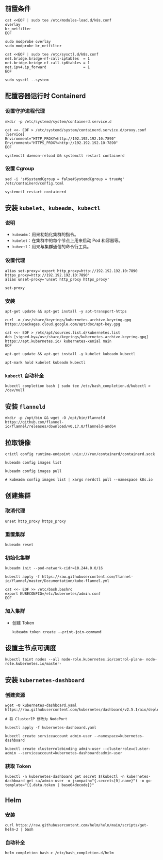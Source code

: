 ## 前置条件

```shell
cat <<EOF | sudo tee /etc/modules-load.d/k8s.conf
overlay
br_netfilter
EOF

sudo modprobe overlay
sudo modprobe br_netfilter

cat <<EOF | sudo tee /etc/sysctl.d/k8s.conf
net.bridge.bridge-nf-call-iptables  = 1
net.bridge.bridge-nf-call-ip6tables = 1
net.ipv4.ip_forward                 = 1
EOF

sudo sysctl --system
```

## 配置容器运行时 Containerd

### 设置守护进程代理

```shell
mkdir -p /etc/systemd/system/containerd.service.d

cat <<- EOF > /etc/systemd/system/containerd.service.d/proxy.conf
[Service]
Environment="HTTP_PROXY=http://192.192.192.10:7890"
Environment="HTTPS_PROXY=http://192.192.192.10:7890"
EOF

systemctl daemon-reload && systemctl restart containerd
```

### 设置 Cgroup

```shell
sed -i 's#SystemdCgroup = false#SystemdCgroup = true#g' /etc/containerd/config.toml

systemctl restart containerd
```

## 安装 `kubelet`、`kubeadm`、`kubectl`

### 说明

-   `kubeadm`：用来初始化集群的指令。
-   `kubelet`：在集群中的每个节点上用来启动 Pod 和容器等。
-   `kubectl`：用来与集群通信的命令行工具。

### 设置代理

```shell
alias set-proxy='export http_proxy=http://192.192.192.10:7890 https_proxy=http://192.192.192.10:7890'
alias unset-proxy='unset http_proxy https_proxy'

set-proxy
```

### 安装

```shell
apt-get update && apt-get install -y apt-transport-https

curl -o /usr/share/keyrings/kubernetes-archive-keyring.gpg https://packages.cloud.google.com/apt/doc/apt-key.gpg

cat <<- EOF > /etc/apt/sources.list.d/kubernetes.list
deb [signed-by=/usr/share/keyrings/kubernetes-archive-keyring.gpg] https://apt.kubernetes.io/ kubernetes-xenial main
EOF

apt-get update && apt-get install -y kubelet kubeadm kubectl

apt-mark hold kubelet kubeadm kubectl
```

### `kubectl` 自动补全

```shell
kubectl completion bash | sudo tee /etc/bash_completion.d/kubectl > /dev/null
```

## 安装 `flanneld`

```shell
mkdir -p /opt/bin && wget -O /opt/bin/flanneld https://github.com/flannel-io/flannel/releases/download/v0.17.0/flanneld-amd64
```

## 拉取镜像

```shell
crictl config runtime-endpoint unix:///run/containerd/containerd.sock
```

```shell
kubeadm config images list

kubeadm config images pull

# kubeadm config images list | xargs nerdctl pull --namespace k8s.io
```

## 创建集群

### 取消代理

```shell
unset http_proxy https_proxy
```

### 重置集群

```shell
kubeadm reset
```

### 初始化集群

```shell
kubeadm init --pod-network-cidr=10.244.0.0/16

kubectl apply -f https://raw.githubusercontent.com/flannel-io/flannel/master/Documentation/kube-flannel.yml
```

```shell
cat <<- EOF >> /etc/bash.bashrc
export KUBECONFIG=/etc/kubernetes/admin.conf
EOF
```

### 加入集群

-   创建 Token

    ```shell
    kubeadm token create --print-join-command
    ```

## 设置主节点可调度

```shell
kubectl taint nodes --all node-role.kubernetes.io/control-plane- node-role.kubernetes.io/master-
```

## 安装 `kubernetes-dashboard`

### 创建资源

```shell
wget -O kubernetes-dashboard.yaml https://raw.githubusercontent.com/kubernetes/dashboard/v2.5.1/aio/deploy/recommended.yaml

# 将 ClusterIP 修改为 NodePort

kubectl apply -f kubernetes-dashboard.yaml
```

```shell
kubectl create serviceaccount admin-user --namespace=kubernetes-dashboard

kubectl create clusterrolebinding admin-user --clusterrole=cluster-admin --serviceaccount=kubernetes-dashboard:admin-user
```

### 获取 Token

```shell
kubectl -n kubernetes-dashboard get secret $(kubectl -n kubernetes-dashboard get sa/admin-user -o jsonpath="{.secrets[0].name}") -o go-template="{{.data.token | base64decode}}"
```

## Helm

### 安装

```shell
curl https://raw.githubusercontent.com/helm/helm/main/scripts/get-helm-3 | bash
```

### 自动补全

```shell
helm completion bash > /etc/bash_completion.d/helm
```
